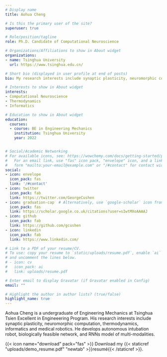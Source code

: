```yaml
---
# Display name
title: Aohua Cheng

# Is this the primary user of the site?
superuser: true

# Role/position/tagline
role: Ph.D. Candidate of Computational Neuroscience

# Organizations/Affiliations to show in About widget
organizations:
- name: Tsinghua University
  url: https://www.tsinghua.edu.cn/

# Short bio (displayed in user profile at end of posts)
bio: My research interests include synaptic plasticity, neuromorphic computation, thermodynamics, informatics and medical robotics.

# Interests to show in About widget
interests:
- Computational Neuroscience
- Thermodynamics
- Informatics

# Education to show in About widget
education:
  courses:
  - course: BE in Engineering Mechanics
    institution: Tsinghua University
    year: 2022


# Social/Academic Networking
# For available icons, see: https://wowchemy.com/docs/getting-started/page-builder/#icons
#   For an email link, use "fas" icon pack, "envelope" icon, and a link in the
#   form "mailto:your-email@example.com" or "/#contact" for contact widget.
social:
- icon: envelope
  icon_pack: fas
  link: '/#contact'
- icon: twitter
  icon_pack: fab
  link: https://twitter.com/GeorgeCushen
- icon: graduation-cap  # Alternatively, use `google-scholar` icon from `ai` icon pack
  icon_pack: fas
  link: https://scholar.google.co.uk/citations?user=sIwtMXoAAAAJ
- icon: github
  icon_pack: fab
  link: https://github.com/gcushen
- icon: linkedin
  icon_pack: fab
  link: https://www.linkedin.com/

# Link to a PDF of your resume/CV.
# To use: copy your resume to `static/uploads/resume.pdf`, enable `ai` icons in `params.toml`, 
# and uncomment the lines below.
# - icon: cv
#   icon_pack: ai
#   link: uploads/resume.pdf

# Enter email to display Gravatar (if Gravatar enabled in Config)
email: ""

# Highlight the author in author lists? (true/false)
highlight_name: true
---
```


Aohua Cheng is a undergraduate of Engineering Mechanics at Tsinghua Tsien Excellent in Engineeering Program. His research interests include synaptic plasticity, neuromorphic computation, thermodynamics, informatics and medical robotics. He develops autonomous intubation robot, biologically feasible network, and RNNs model of multi-modalities.


{{< icon name="download" pack="fas" >}} Download my {{< staticref "uploads/demo_resume.pdf" "newtab" >}}resumé{{< /staticref >}}.
